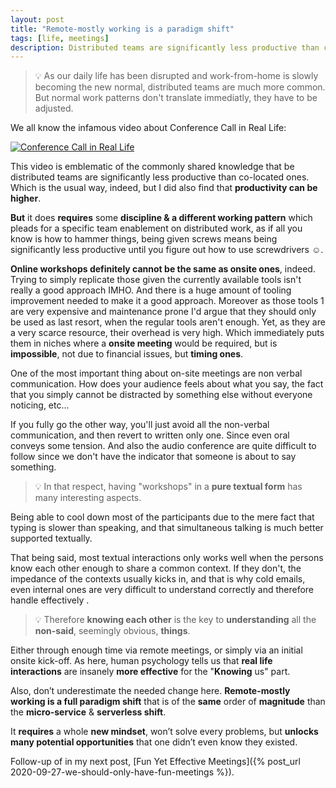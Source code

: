 ```yaml
---
layout: post
title: "Remote-mostly working is a paradigm shift"
tags: [life, meetings]
description: Distributed teams are significantly less productive than co-located ones, unless you change one thing.
---
```


> 💡 As our daily life has been disrupted and work-from-home is slowly becoming the new normal, distributed teams are much more common. But normal work patterns don't translate immediatly, they have to be adjusted.

We all know the infamous video about Conference Call in Real Life:

[![Conference Call in Real Life](https://img.youtube.com/vi/kNz82r5nyUw/0.jpg)](https://youtu.be/kNz82r5nyUw "Conference Call in Real Life")

This video is emblematic of the commonly shared knowledge that be distributed teams are significantly less productive than co-located ones. Which is the usual way, indeed, but I did also find that **productivity can be higher**.

**But** it does **requires** some **discipline & a different working pattern** which pleads for a specific team enablement on distributed work, as if all you know is how to hammer things, being given screws means being significantly less productive until you figure out how to use screwdrivers ☺️.

**Online workshops definitely cannot be the same as onsite ones**, indeed. Trying to simply replicate those given the currently available tools isn't really a good approach IMHO. And there is a huge amount of tooling improvement needed to make it a good approach. Moreover as those tools 1 are very expensive and maintenance prone I'd argue that they should only be used as last resort, when the regular tools aren't enough. Yet, as they are a very scarce resource, their overhead is very high. Which immediately puts them in niches where a **onsite meeting** would be required, but is **impossible**, not due to financial issues, but **timing ones**.

One of the most important thing about on-site meetings are non verbal communication. How does your audience feels about what you say, the fact that you simply cannot be distracted by something else without everyone noticing, etc...

If you fully go the other way, you'll just avoid all the non-verbal communication, and then revert to written only one. Since even oral conveys some tension. And also the audio conference are quite difficult to follow since we don't have the indicator that someone is about to say something.

> 💡 In that respect, having "workshops" in a **pure textual form** has many interesting aspects.

Being able to cool down most of the participants due to the mere fact that typing is slower than speaking, and that simultaneous talking is much better supported textually.

That being said, most textual interactions only works well when the persons know each other enough to share a common context. If they don't, the impedance of the contexts usually kicks in, and that is why cold emails, even internal ones are very difficult to understand correctly and therefore handle effectively .

> 💡 Therefore **knowing each other** is the key to **understanding** all the **non-said**, seemingly obvious, **things**.

Either through enough time via remote meetings, or simply via an initial onsite kick-off. As here, human psychology tells us that **real life interactions** are insanely **more effective** for the "**Knowing** us" part.

Also, don’t underestimate the needed change here. **Remote-mostly working is a full paradigm shift** that is of the **same** order of **magnitude** than the **micro-service** & **serverless shift**.

It **requires** a whole **new mindset**, won’t solve every problems, but **unlocks many potential opportunities** that one didn’t even know they existed.

Follow-up of in my next post, [Fun Yet Effective Meetings]({% post_url 2020-09-27-we-should-only-have-fun-meetings %}).
